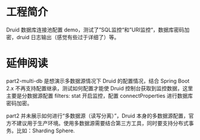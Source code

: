 # 工程简介
Druid 数据库连接池配置 demo，测试了”SQL监控“和”URI监控“，数据库密码加密，druid 日志输出（感觉有些过于详细了）等。  
# 延伸阅读
part2-multi-db 是想演示多数据源情况下 Druid 的配置情况，结合 Spring Boot 2.x 不再支持配置继承，测试如何配置才能使 Druid 控制台获取到监控数据，这里主要是分数据源配置 filters: stat 开启监控，配置 connectProperties 进行数据库密码加密。  

part2 并未展示如何进行“多数据源（读写分离）”，Druid 本身的多数据源配置，官方不建议用于生产环境。使用多数据源需要结合第三方工具，同时要支持分布式事务。比如：Sharding Sphere.    

